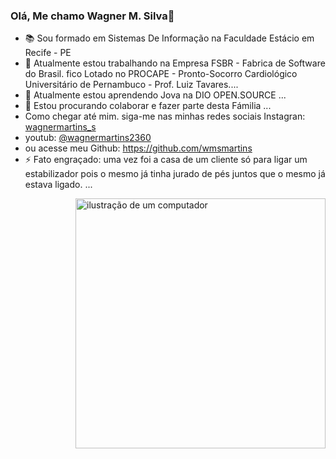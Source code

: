 ### Olá, Me chamo Wagner M. Silva👋
- 📚 Sou formado em Sistemas De Informação na Faculdade Estácio em Recife - PE
- 🔭 Atualmente estou trabalhando na Empresa FSBR - Fabrica de Software do Brasil. fico Lotado no PROCAPE - Pronto-Socorro Cardiológico Universitário de Pernambuco - Prof. Luiz Tavares....
- 🌱 Atualmente estou aprendendo Jova na DIO OPEN.SOURCE ...
- 👯 Estou procurando colaborar e fazer parte desta Fámilia ...
- Como chegar até mim. siga-me nas minhas redes sociais Instagran: [wagnermartins_s](https://www.instagram.com/wagnermartins_s?utm_source=qr&igsh=MW40MmVqeHhxZzZnMA==)
- youtub: [@wagnermartins2360](https://www.youtube.com/channel/UC1VaRvPMUK1EGzHUmhHtqQg)
- ou acesse meu Github: https://github.com/wmsmartins
- ⚡ Fato engraçado: uma vez foi a casa de um cliente só para ligar um estabilizador pois o mesmo já tinha jurado de pés juntos que o mesmo já estava ligado. ...

<img src="https://raw.githubusercontent.com/MicaelliMedeiros/micaellimedeiros/master/image/computer-illustration.png" alt="ilustração de um computador" min-width="400px" max-width="400px" width="400px" align="right">
